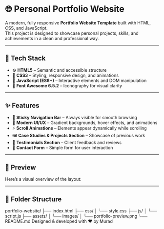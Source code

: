 # 🌐 Personal Portfolio Website

A modern, fully responsive **Portfolio Website Template** built with HTML, CSS, and JavaScript.  
This project is designed to showcase personal projects, skills, and achievements in a clean and professional way.



---

## 🚀 Tech Stack

- ⚙️ **HTML5** – Semantic and accessible structure  
- 🎨 **CSS3** – Styling, responsive design, and animations  
- 🧠 **JavaScript (ES6+)** – Interactive elements and DOM manipulation  
- 🧩 **Font Awesome 6.5.2** – Iconography for visual clarity

---

## ✨ Features

- 📌 **Sticky Navigation Bar** – Always visible for smooth browsing  
- 🎨 **Modern UI/UX** – Gradient backgrounds, hover effects, and animations  
- ⚡ **Scroll Animations** – Elements appear dynamically while scrolling  
- 🖼️ **Case Studies & Projects Section** – Showcase of previous work  
- 💬 **Testimonials Section** – Client feedback and reviews  
- 📧 **Contact Form** – Simple form for user interaction

---

## 📸 Preview

Here’s a visual overview of the layout:



---

## 📂 Folder Structure

portfolio-website/
├── index.html
├── css/
│   └── style.css
├── js/
│   └── script.js
├── assets/
│   └── images/
│       └── portfolio-preview.png
└── README.md
Designed & developed with ❤️ by Murad
